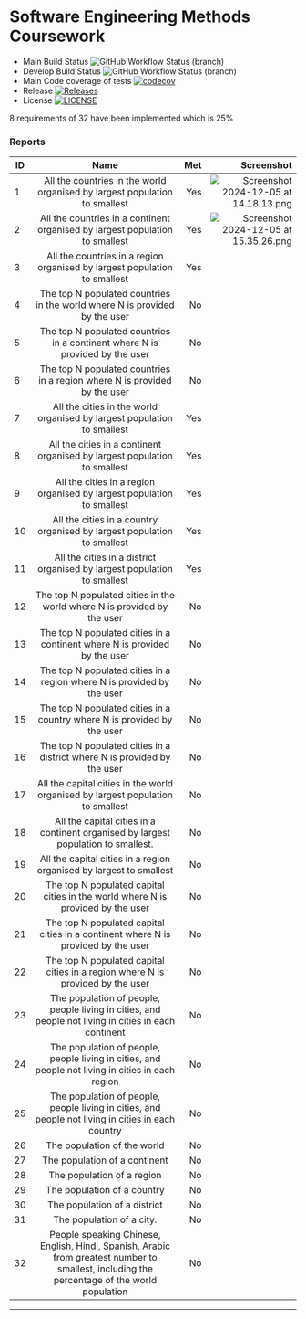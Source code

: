 # Software Engineering Methods Coursework

* Main Build Status ![GitHub Workflow Status (branch)](https://img.shields.io/github/actions/workflow/status/amymillar/SEMcoursework/main.yml?branch=main)
* Develop Build Status ![GitHub Workflow Status (branch)](https://img.shields.io/github/actions/workflow/status/amymillar/SEMcoursework/main.yml?branch=develop)
* Main Code coverage of tests [![codecov](https://codecov.io/gh/amymillar/SEMcoursework/branch/main/graph/badge.svg?token=HOUORAWU01)](https://codecov.io/gh/amymillar/SEMcoursework)
* Release [![Releases](https://img.shields.io/github/release/amymilar/SEMcoursework/all.svg?style=flat-square)](https://github.com/amymillar/SEMcoursework/releases)
* License [![LICENSE](https://img.shields.io/github/license/amymillar/SEMcoursework.svg?style=flat-square)](https://github.com/amymillar/SEMcoursework/blob/main/LICENSE)

8 requirements of 32 have been implemented which is 25%

### Reports

| ID  |                                                                    Name                                                                     | Met | Screenshot |
|-----|:-------------------------------------------------------------------------------------------------------------------------------------------:|----:|-----------:|
| 1   |                                 All the countries in the world organised by largest population to smallest                                  | Yes |      ![Screenshot 2024-12-05 at 14.18.13.png](../../../../Desktop/Screenshot%202024-12-05%20at%2014.18.13.png)      |
| 2   |                                All the countries in a continent organised by largest population to smallest                                 | Yes |        ![Screenshot 2024-12-05 at 15.35.26.png](../../../../Desktop/Screenshot%202024-12-05%20at%2015.35.26.png)    |
| 3   |                                  All the countries in a region organised by largest population to smallest                                  | Yes |            |
| 4   |                                 The top N populated countries in the world where N is provided by the user                                  |  No |            |
| 5   |                                The top N populated countries in a continent where N is provided by the user                                 |  No |            |
| 6   |                                  The top N populated countries in a region where N is provided by the user                                  |  No |            |
| 7   |                                   All the cities in the world organised by largest population to smallest                                   | Yes |            |
| 8   |                                  All the cities in a continent organised by largest population to smallest                                  | Yes |            |
| 9   |                                   All the cities in a region organised by largest population to smallest                                    | Yes |            |
| 10  |                                   All the cities in a country organised by largest population to smallest                                   | Yes |            |
| 11  |                                  All the cities in a district organised by largest population to smallest                                   | Yes |            |
| 12  |                                   The top N populated cities in the world where N is provided by the user                                   |  No |            |
| 13  |                                  The top N populated cities in a continent where N is provided by the user                                  |  No |            |
| 14  |                                   The top N populated cities in a region where N is provided by the user                                    |  No |            |
| 15  |                                   The top N populated cities in a country where N is provided by the user                                   |  No |            |
| 16  |                                  The top N populated cities in a district where N is provided by the user                                   |  No |            |
| 17  |                               All the capital cities in the world organised by largest population to smallest                               |  No |            |
| 18  |                             All the capital cities in a continent organised by largest population to smallest.                              |  No |            |
| 19  |                                     All the capital cities in a region organised by largest to smallest                                     |  No |            |
| 20  |                               The top N populated capital cities in the world where N is provided by the user                               |  No |            |
| 21  |                              The top N populated capital cities in a continent where N is provided by the user                              |  No |            |
| 22  |                               The top N populated capital cities in a region where N is provided by the user                                |  No |            |
| 23  |                    The population of people, people living in cities, and people not living in cities in each continent                     |  No |            |
| 24  |                      The population of people, people living in cities, and people not living in cities in each region                      |  No |            |
| 25  |                     The population of people, people living in cities, and people not living in cities in each country                      |  No |            |
| 26  |                                                         The population of the world                                                         |  No |            |
| 27  |                                                        The population of a continent                                                        |  No |            |
| 28  |                                                         The population of a region                                                          |  No |            |
| 29  |                                                         The population of a country                                                         |  No |            |
| 30  |                                                        The population of a district                                                         |  No |            |
| 31  |                                                          The population of a city.                                                          |  No |            |
| 32  | People speaking Chinese, English, Hindi, Spanish, Arabic from greatest number to smallest, including the percentage of the world population |  No |            |
---